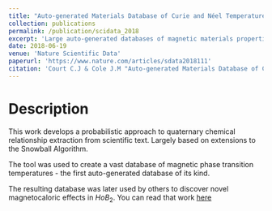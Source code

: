 ```yaml
---
title: "Auto-generated Materials Database of Curie and Néel Temperatures via Semi-supervised Relationship Extraction"
collection: publications
permalink: /publication/scidata_2018
excerpt: 'Large auto-generated databases of magnetic materials properties have the potential for great utility in materials science research. This article presents an auto-generated database of 39,822 records containing chemical compounds and their associated Curie and Néel magnetic phase transition temperatures. The database was produced using natural language processing and semi-supervised quaternary relationship extraction, applied to a corpus of 68,078 chemistry and physics articles. Evaluation of the database shows an estimated overall precision of 73%. Therein, records processed with the text-mining toolkit, ChemDataExtractor, were assisted by a modified Snowball algorithm, whose original binary relationship extraction capabilities were extended to quaternary relationship extraction. Consequently, its machine learning component can now train with ≤ 500 seeds, rather than the 4,000 originally used. Data processed with the modified Snowball algorithm affords 82% precision. Database records are available in MongoDB, CSV and JSON formats which can easily be read using Python, R, Java and MatLab. This makes the database easy to query for tackling big-data materials science initiatives and provides a basis for magnetic materials discovery.'
date: 2018-06-19
venue: 'Nature Scientific Data'
paperurl: 'https://www.nature.com/articles/sdata2018111'
citation: 'Court C.J & Cole J.M "Auto-generated Materials Database of Curie and Néel Temperatures via Semi-supervised Relationship Extraction" <i>Scientific Data</i>. 5, 180111 (2018)'
---
```

# Description
This work develops a probabilistic approach to quaternary chemical relationship extraction from scientific text. Largely based on extensions to the Snowball Algorithm.

The tool was used to create a vast database of magnetic phase transition temperatures - the first auto-generated database of its kind. 

The resulting database was later used by others to discover novel magnetocaloric effects in $HoB_2$. You can read that work <a href="https://www.nature.com/articles/s41427-020-0214-y">here</a>
